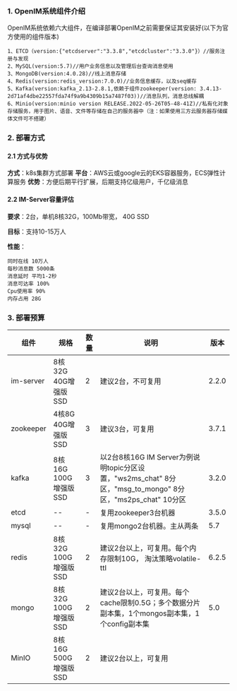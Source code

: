 ### 1. OpenIM系统组件介绍
OpenIM系统依赖六大组件，在编译部署OpenIM之前需要保证其安装好(以下为官方使用的组件版本)
```
1、ETCD（version:{"etcdserver":"3.3.8","etcdcluster":"3.3.0"}）//服务注册与发现
2、MySQL(version:5.7)//用户业务信息以及管理后台查询消息使用
3、MongoDB(version:4.0.28)//线上消息存储
4、Redis(version:redis_version:7.0.0)//业务信息缓存，以及seq缓存
5、Kafka(version:kafka_2.13-2.8.1,依赖于组件zookeeper(version: 3.4.13-2d71af4dbe22557fda74f9a9b4309b15a7487f03))//消息队列，消息总线解耦
6、Minio(version:minio version RELEASE.2022-05-26T05-48-41Z)//私有化对象存储服务，用于图片、语音、文件等存储在自己的服务器中（注：如果使用三方云服务器存储媒体文件可不搭建）
```

### 2. 部署方式
#### 2.1 方式与优势
**方式**：k8s集群方式部署
**平台**：AWS云或google云的EKS容器服务，ECS弹性计算服务
**优势**：方便后期平行扩展，后期支持亿级用户，千亿级消息

#### 2.2 IM-Server容量评估
**要求**：2台，单机8核32G，100Mb带宽， 40G SSD

**目标**：支持10-15万人

**性能**：
```
同时在线 10万人  
每秒消息数 5000条  
消息延时 平均1-2秒  
消息可达率 100%  
Cpu使用率 90%  
内存占用 28G
```


### 3. 部署预算

| **组件**   | **规格**  | **数量**  | **说明**     | **版本**     |
| -----| ----- |--------|------ | ------ |
| im-server |  8核32G 40G增强版SSD |2|建议2台，不可复用 |2.2.0|
|zookeeper|  4核8G 40G增强版SSD |  3 | 建议3台，可复用 |3.7.1|
| kafka|  8核16G 100G增强版SSD | 3| 以2台8核16G IM Server为例说明topic分区设置，"ws2ms_chat" 8分区，"msg_to_mongo" 8分区，"ms2ps_chat" 10分区| 3.2.0| 
|etcd|  -- | -| 复用zookeeper3台机器 |3.5.0|
|mysql|  -- | -| 复用mongo2台机器。主从两条 |5.7|
| redis |  8核32G 100G增强版SSD | 2| 建议2台以上，可复用。每个内存限制10G， 淘汰策略volatile-ttl |6.2.5 |
|mongo|   8核32G 100G增强版SSD| 2|建议2台以上，可复用。每个cache限制0.5G；多个数据分片副本集，1个mongos副本集，1个config副本集 |5.0|
|MinIO|  8核16G 500G增强版SSD | 2|建议2台以上，可复用|
